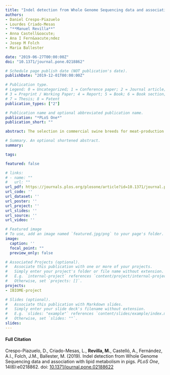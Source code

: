 ```yaml
---
title: "Indel detection from Whole Genome Sequencing data and association with lipid metabolism in pigs"
authors:
- Daniel Crespo-Piazuelo
- Lourdes Criado-Mesas
- "**Manuel Revilla**"
- Anna Castell&oacute;
- Ana I Fern&aacute;ndez
- Josep M Folch
- Maria Ballester

date: "2019-06-27T00:00:00Z"
doi: "10.1371/journal.pone.0218862"

# Schedule page publish date (NOT publication's date).
publishDate: "2019-12-01T00:00:00Z"

# Publication type.
# Legend: 0 = Uncategorized; 1 = Conference paper; 2 = Journal article;
# 3 = Preprint / Working Paper; 4 = Report; 5 = Book; 6 = Book section;
# 7 = Thesis; 8 = Patent
publication_types: ["2"]

# Publication name and optional abbreviated publication name.
publication: "*PLoS One*"
publication_short: ""

abstract: The selection in commercial swine breeds for meat-production efficiency has been increasing among the past decades, reducing the intramuscular fat content, which has changed the sensorial and technological properties of pork. Through processes of natural adaptation and selective breeding, the accumulation of mutations has driven the genetic divergence between pig breeds. The most common and well-studied mutations are single-nucleotide polymorphisms (SNPs). However, insertions and deletions (indels) usually represents a fifth part of the detected mutations and should also be considered for animal breeding. In the present study, three different programs (*Dindel, SAMtools mpileup,* and *GATK*) were used to detect indels from Whole Genome Sequencing data of Iberian boars and Landrace sows. A total of 1,928,746 indels were found in common with the three programs. The *VEP* tool predicted that 1,289 indels may have a high impact on protein sequence and function. Ten indels inside genes related with lipid metabolism were genotyped in pigs from three different backcrosses with Iberian origin, obtaining different allelic frequencies on each backcross. Genome-Wide Association Studies performed in the *Longissimus dorsi* muscle found an association between an indel located in the C1q and TNF related 12 (*C1QTNF12*) gene and the amount of eicosadienoic acid (C20:2(n-6)).

# Summary. An optional shortened abstract.
summary: 

tags:

featured: false

# links:
# - name: ""
#   url: ""
url_pdf: https://journals.plos.org/plosone/article?id=10.1371/journal.pone.0218862
url_code: ''
url_dataset: ''
url_poster: ''
url_project: ''
url_slides: ''
url_source: ''
url_video: ''

# Featured image
# To use, add an image named `featured.jpg/png` to your page's folder. 
image:
  caption: ''
  focal_point: ""
  preview_only: false

# Associated Projects (optional).
#   Associate this publication with one or more of your projects.
#   Simply enter your project's folder or file name without extension.
#   E.g. `internal-project` references `content/project/internal-project/index.md`.
#   Otherwise, set `projects: []`.
projects: 
- IBIOME-project

# Slides (optional).
#   Associate this publication with Markdown slides.
#   Simply enter your slide deck's filename without extension.
#   E.g. `slides: "example"` references `content/slides/example/index.md`.
#   Otherwise, set `slides: ""`.
slides: 
---
```


#### Full Citation ####
Crespo-Piazuelo, D., Criado-Mesas, L., **Revilla, M.**, Castell&oacute;, A., Fern&aacute;ndez, A.I., Folch, J.M., Ballester, M. (2019). Indel detection from Whole Genome Sequencing data and association with lipid metabolism in pigs. *PLoS One*, 14(6):e0218862. doi: [10.1371/journal.pone.02188622](https://doi.org/10.1371/journal.pone.0218862 "10.1371/journal.pone.0218862") 

